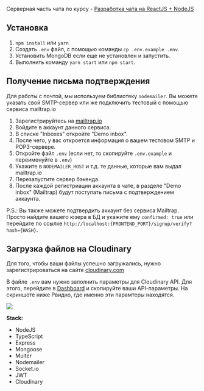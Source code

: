 Серверная часть чата по курсу - [Разработка чата на ReactJS + NodeJS](https://www.youtube.com/watch?v=iAV8TPaNt_A&list=PL0FGkDGJQjJFDr8R3D6dFVa1nhce_2-ly)

## Установка

1. `npm install` или `yarn`
2. Создать `.env` файл, с помощью команды `cp .env.example .env`.
3. Установить MongoDB если еще не установлен и запустить.
4. Выполнить команду `yarn start` или `npm start`.

## Получение письма подтверждения

Для работы с почтой, мы используем библиотеку `nodemailer`. Вы можете указать свой SMTP-сервер или же подключить тестовый с помощью сервиса mailtrap.io

1. Зарегистрируйтесь на [mailtrap.io](https://mailtrap.io)
2. Войдите в аккаунт данного сервиса.
3. В списке "Inboxes" откройте "Demo inbox".
4. После чего, у вас откроется информация о вашем тестовом SMTP и POP3-сервере.
5. Откройте файл `.env` (если нет, то скопируйте `.env.example` и переименуйте в `.env`)
6. Укажите в `NODEMAILER_HOST` и т.д. те данные, которые вам выдал mailtrap.io
7. Перезапустите сервер бэкенда.
8. После каждой регистриации аккаунта в чате, в разделе "Demo inbox" (Mailtrap) будут поступать письма с подтверждением аккаунта.

P.S.: Вы также можете подтвердить аккаунт без сервиса Mailtrap. Просто найдите вашего юзера в БД и укажите ему `confirmed: true` или перейдите по ссылке `http://localhost:{FRONTEND_PORT}/signup/verify?hash={HASH}`.

## Загрузка файлов на Cloudinary

Для того, чтобы ваши файлы успешно загружались, нужно зарегистрироваться на сайте [cloudinary.com](https://cloudinary.com/)

В файле `.env` вам нужно заполнить параметры для Cloudinary API. Для этого, перейдите в [Dashboard](https://cloudinary.com/console) и скопируйте ваши API-параметры. На скриншоте ниже Pвидно, где именно эти парамтеры находятся.

![](https://image.prntscr.com/image/qc8PzHb4TaWhj_k76D9TKA.png)

**Stack:**

- NodeJS
- TypeScript
- Express
- Mongoose
- Multer
- Nodemailer
- Socket.io
- JWT
- Cloudinary
